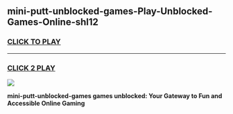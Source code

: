 
## mini-putt-unblocked-games-Play-Unblocked-Games-Online-shl12
<h3>
<a href="https://premium76.site?title=mini-putt-unblocked-games&ref=25A">CLICK TO PLAY</a></h3>
<hr>

<h3>
<a href="https://premium76.site?title=mini-putt-unblocked-games&ref=25A">CLICK 2 PLAY</a>
  
</h3>

<a href="https://premium76.site?title=mini-putt-unblocked-games&ref=25A"><img src="https://clearcache.store/games.png"></a>


**mini-putt-unblocked-games games unblocked: Your Gateway to Fun and Accessible Online Gaming**
